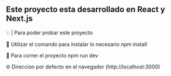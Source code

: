 ## Este proyecto esta desarrollado en React y Next.js

💡 | Para poder probar este proyecto 

📍 Utilizar el comando para instalar lo necesario
npm install

👾 Para correr el proyecto
npm run dev

🌐 Direccion por defecto en el navegador 
(http://localhost:3000)


